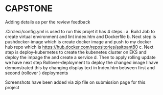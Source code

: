 # CAPSTONE

Adding details as per the review feedback 

.Circleci/config.yml is used to run this projet it has 4 steps : 
a. Build Job to create virtual environment and lint index.htm and Dockerfile 
b. Next step is  pushdocker-image which is create docker image and push to my docker hub repo which is https://hub.docker.com/repositories/asitpant80
c. Next step is deploy-kubernetes to create the kubenetes cluster on EKS and deploy the impage the and create a service 
d. Then to apply rolling update we have next step Rollover-deployment to deploy the changed image I have demonstrated this by changing display text in Index.htm between first and second (rollover ) deployments

Screenshots have been added via zip file on submission page for this project 
